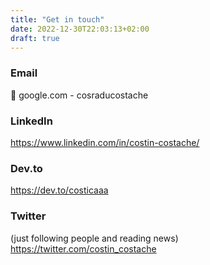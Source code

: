 ```yaml
---
title: "Get in touch"
date: 2022-12-30T22:03:13+02:00
draft: true
---
```



### Email
:email: google.com - cosraducostache 

### LinkedIn 
https://www.linkedin.com/in/costin-costache/

### Dev.to 
https://dev.to/costicaaa

### Twitter 
(just following people and reading news) https://twitter.com/costin_costache
